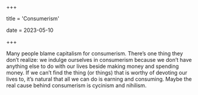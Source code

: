 +++

title = 'Consumerism'

date = 2023-05-10

+++

Many people blame capitalism for consumerism. There’s one thing they don’t realize: we indulge ourselves in consumerism because we don’t have anything else to do with our lives beside making money and spending money. If we can’t find the thing (or things) that is worthy of devoting our lives to, it’s natural that all we can do is earning and consuming. Maybe the real cause behind consumerism is cycinism and nihilism.

